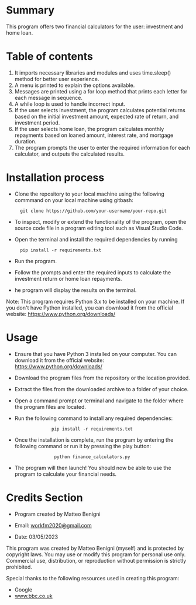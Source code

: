 # Summary

This program offers two financial calculators for the user: investment and home loan.

# Table of contents

1. It imports necessary libraries and modules and uses time.sleep() method for better user experience. 
2. A menu is printed to explain the options available. 
3. Messages are printed using a for loop method that prints each letter for each message in sequence. 
4. A while loop is used to handle incorrect input. 
5. If the user selects investment, the program calculates potential returns based on the initial investment amount, expected rate of return, and investment period. 
6. If the user selects home loan, the program calculates monthly repayments based on loaned amount, interest rate, and mortgage duration. 
7. The program prompts the user to enter the required information for each calculator, and outputs the calculated results.

# Installation process

- Clone the repository to your local machine using the following commmand on your local machine using gitbash:

        git clone https://github.com/your-username/your-repo.git

- To inspect, modify or extend the functionality of the program, open the source code file in a program editing tool such as Visual Studio Code.

- Open the terminal and install the required dependencies by running 

        pip install -r requirements.txt

- Run the program.

- Follow the prompts and enter the required inputs to calculate the investment return or home loan repayments.

- he program will display the results on the terminal.

Note: This program requires Python 3.x to be installed on your machine. If you don't have Python installed, you can download it from the official website: https://www.python.org/downloads/

# Usage

- Ensure that you have Python 3 installed on your computer. You can download it from the official website: https://www.python.org/downloads/

- Download the program files from the repository or the location provided.

- Extract the files from the downloaded archive to a folder of your choice.

- Open a command prompt or terminal and navigate to the folder where the program files are located.

- Run the following command to install any required dependencies:

                    pip install -r requirements.txt

- Once the installation is complete, run the program by entering the following command or run it by pressing the play button:

                     python finance_calculators.py

- The program will then launch! You should now be able to use the program to calculate your financial needs.


# Credits Section

- Program created by Matteo Benigni

- Email: workfm2020@gmail.com

- Date: 03/05/2023

This program was created by Matteo Benigni (myself) and is protected by copyright laws. You may use or modify this program for personal use only. Commercial use, distribution, or reproduction without permission is strictly prohibited.

Special thanks to the following resources used in creating this program:
- Google
- www.bbc.co.uk

